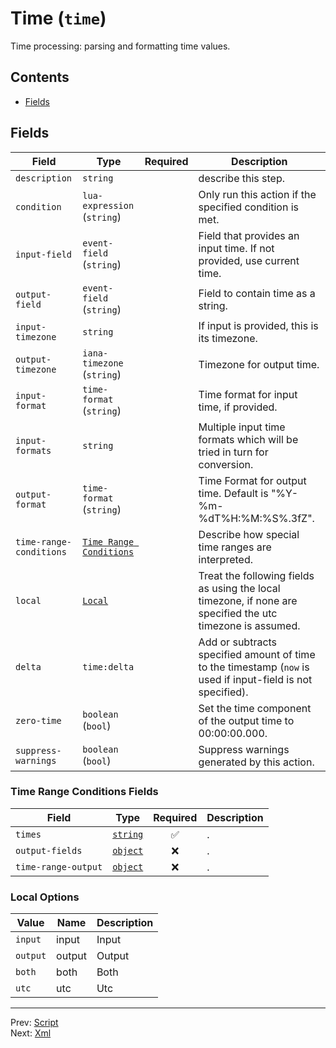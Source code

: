 # Time (`time`)

Time processing: parsing and formatting time values.


## Contents

- [Fields](#fields)




## Fields


| Field | Type | Required | Description |
|---|---|:---:|---|
| `description` | `string` |  | describe this step. |
| `condition` | `lua-expression` (`string`) |  | Only run this action if the specified condition is met. |
| `input-field` | `event-field` (`string`) |  | Field that provides an input time. If not provided, use current time. |
| `output-field` | `event-field` (`string`) |  | Field to contain time as a string. |
| `input-timezone` | `string` |  | If input is provided, this is its timezone. |
| `output-timezone` | `iana-timezone` (`string`) |  | Timezone for output time. |
| `input-format` | `time-format` (`string`) |  | Time format for input time, if provided. |
| `input-formats` | `string` |  | Multiple input time formats which will be tried in turn for conversion. |
| `output-format` | `time-format` (`string`) |  | Time Format for output time. Default is  "%Y-%m-%dT%H:%M:%S%.3fZ". |
| `time-range-conditions` | [`Time Range Conditions`](#time-range-conditions-fields) |  | Describe how special time ranges are interpreted. |
| `local` | [`Local`](#local-options) |  | Treat the following fields as using the local timezone, if none are specified the utc timezone is assumed. |
| `delta` | `time:delta` |  | Add or subtracts specified amount of time to the timestamp (`now` is used if input-field is not specified). |
| `zero-time` | `boolean` (`bool`) |  | Set the time component of the output time to 00:00:00.000. |
| `suppress-warnings` | `boolean` (`bool`) |  | Suppress warnings generated by this action. |





<h3 id="time-range-conditions-fields">Time Range Conditions Fields</h3>

| Field | Type | Required | Description |
|---|---|:---:|---|
| `times` | [`string`](../types/time-time-range-conditions-times.md#time-time-range-conditions-times) | ✅ | . |
| `output-fields` | [`object`](../types/time-time-range-conditions-output-fields.md#time-time-range-conditions-output-fields) | ❌ | . |
| `time-range-output` | [`object`](../types/time-time-range-conditions-time-range-output.md#time-time-range-conditions-time-range-output) | ❌ | . |





<h3 id="local-options">Local Options</h3>

| Value | Name | Description |
|---|---|---|
| `input` | input | Input |
| `output` | output | Output |
| `both` | both | Both |
| `utc` | utc | Utc |




---
Prev: [Script](script.md)  
Next: [Xml](xml.md)  
